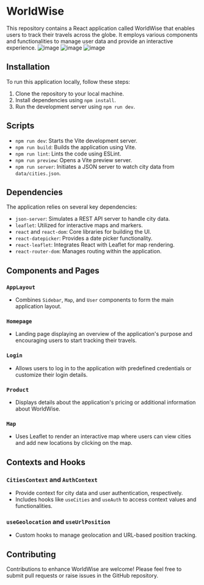 # WorldWise

This repository contains a React application called WorldWise that enables users to track their travels across the globe. It employs various components and functionalities to manage user data and provide an interactive experience.
![image](https://github.com/SajalTimilsina/worldWise/assets/19229631/26287270-eac9-47d8-ad2f-edd4a649965b)
![image](https://github.com/SajalTimilsina/worldWise/assets/19229631/1629c25d-1588-44db-9111-03fd013dabad)
![image](https://github.com/SajalTimilsina/worldWise/assets/19229631/a134a9d5-d9ec-4fb7-a79c-86f9dea04d76)


## Installation

To run this application locally, follow these steps:

1. Clone the repository to your local machine.
2. Install dependencies using `npm install`.
3. Run the development server using `npm run dev`.

## Scripts

- `npm run dev`: Starts the Vite development server.
- `npm run build`: Builds the application using Vite.
- `npm run lint`: Lints the code using ESLint.
- `npm run preview`: Opens a Vite preview server.
- `npm run server`: Initiates a JSON server to watch city data from `data/cities.json`.

## Dependencies

The application relies on several key dependencies:

- `json-server`: Simulates a REST API server to handle city data.
- `leaflet`: Utilized for interactive maps and markers.
- `react` and `react-dom`: Core libraries for building the UI.
- `react-datepicker`: Provides a date picker functionality.
- `react-leaflet`: Integrates React with Leaflet for map rendering.
- `react-router-dom`: Manages routing within the application.

## Components and Pages

### `AppLayout`

- Combines `Sidebar`, `Map`, and `User` components to form the main application layout.

### `Homepage`

- Landing page displaying an overview of the application's purpose and encouraging users to start tracking their travels.

### `Login`

- Allows users to log in to the application with predefined credentials or customize their login details.

### `Product`

- Displays details about the application's pricing or additional information about WorldWise.

### `Map`

- Uses Leaflet to render an interactive map where users can view cities and add new locations by clicking on the map.

## Contexts and Hooks

### `CitiesContext` and `AuthContext`

- Provide context for city data and user authentication, respectively.
- Includes hooks like `useCities` and `useAuth` to access context values and functionalities.

### `useGeolocation` and `useUrlPosition`

- Custom hooks to manage geolocation and URL-based position tracking.

## Contributing

Contributions to enhance WorldWise are welcome! Please feel free to submit pull requests or raise issues in the GitHub repository.
